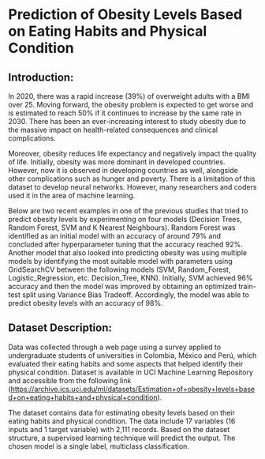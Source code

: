 # Prediction of Obesity Levels Based on Eating Habits and Physical Condition

## Introduction:
In 2020, there was a rapid increase (39%) of overweight adults with a BMI over 25. Moving forward, the obesity problem is expected to get worse and is estimated to reach 50% if it continues to increase by the same rate in 2030. There has been an ever-increasing interest to study obesity due to the massive impact on health-related consequences and clinical complications.

Moreover, obesity reduces life expectancy and negatively impact the quality of life. Initially, obesity was more dominant in developed countries. However, now it is observed in developing countries as well, alongside other complications such as hunger and poverty. There is a limitation of this dataset to develop neural networks. However, many researchers and coders used it in the area of machine learning.

Below are two recent examples in one of the previous studies that tried to predict obesity levels by experimenting on four models (Decision Trees, Random Forest, SVM and K Nearest Neighbours). Random Forest was identified as an initial model with an accuracy of around 79% and concluded after hyperparameter tuning that the accuracy reached 92%. Another model that also looked into predicting obesity was using multiple models by identifying the most suitable model with parameters using GridSearchCV between the following models (SVM, Random_Forest, Logistic_Regression, etc. Decision_Tree, KNN). Initially, SVM achieved 96% accuracy and then the model was improved by obtaining an optimized train-test split using Variance Bias Tradeoff. Accordingly, the model was able to predict obesity levels with an accuracy of 98%.

## Dataset Description:
Data was collected through a web page using a survey applied to undergraduate students of universities in Colombia, México and Perú, which evaluated their eating habits and some aspects that helped identify their physical condition. Dataset is available in UCI Machine Learning Repository and accessible from the following link (https://archive.ics.uci.edu/ml/datasets/Estimation+of+obesity+levels+based+on+eating+habits+and+physical+condition).

The dataset contains data for estimating obesity levels based on their eating habits and physical condition. The data include 17 variables (16 inputs and 1 target variable) with 2,111 records. Based on the dataset structure, a supervised learning technique will predict the output. The chosen model is a single label, multiclass classification.
